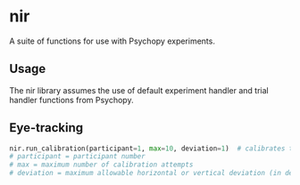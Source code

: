 # nir
A suite of functions for use with Psychopy experiments.

## Usage
The nir library assumes the use of default experiment handler and trial handler functions from Psychopy. 

## Eye-tracking
```python
nir.run_calibration(participant=1, max=10, deviation=1)  # calibrates the SMI eye-tracker
# participant = participant number
# max = maximum number of calibration attempts
# deviation = maximum allowable horizontal or vertical deviation (in degrees) from the calibration target
```
